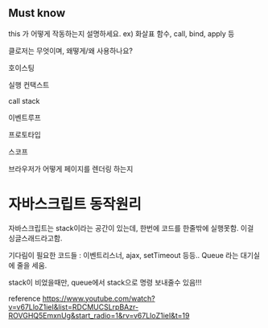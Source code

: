 ## Must know
this 가 어떻게 작동하는지 설명하세요. 
ex) 화살표 함수, call, bind, apply 등

클로저는 무엇이며, 왜떻게/왜 사용하나요? 

호이스팅 

실행 컨택스트 

call stack

이벤트루프 

프로토타입 

스코프

브라우저가 어떻게 페이지를 렌더링 하는지 


# 자바스크립트 동작원리
자바스크립트는 stack이라는 공간이 있는데, 한번에 코드를 한줄밖에 실행못함. 이걸 싱글스래드라고함. 

기다림이 필요한 코드들 : 이벤트리스너, ajax, setTimeout 등등..
Queue 라는 대기실에 줄을 세움. 

stack이 비었을때만, queue에서 stack으로 명령 보내줄수 있음!!!

reference
https://www.youtube.com/watch?v=v67LloZ1ieI&list=RDCMUCSLrpBAzr-ROVGHQ5EmxnUg&start_radio=1&rv=v67LloZ1ieI&t=19
